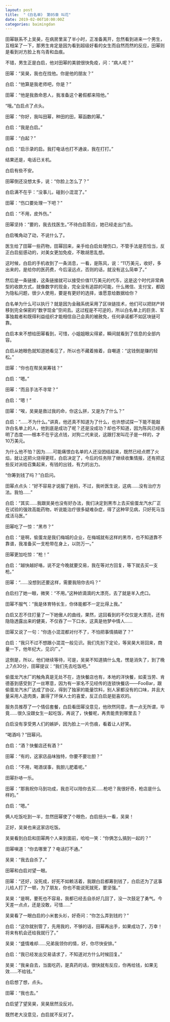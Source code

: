 ```yaml
---
layout: post
title:  "《白名单》 第05章 叫花"
date: 2019-02-06T10:00:00Z
categories: baimingdan
---
```

田幂联系不上吴昊，在病房里呆了半小时，正准备离开，忽然看到进来一个男生，互相呆了一下，那男生肯定是因为看到超级好看的女生而自然而然的反应，田幂则是看到对方脸上有乌青和血痕。

不错，男生正是白启，他对田幂的美貌很快免疫，问：“病人呢？”

田幂：“吴昊，我也在找他。你是他的朋友？”

白启：“他算是我老师吧，你是？”

田幂：“他是我救命恩人，我准备这个暑假都来陪他。”

“哦。”白启点了点头。

田幂：“你好，我叫田幂，种田的田，幂函数的幂。”

白启：“我是白启。”

田幂：“白起？”

白启：“启示录的启。我打电话也打不通诶，我在打打。”

结果还是，电话已关机。

白启有些不安。

田幂倒还没想太多，说：“你脸上怎么了？”

白启满不在乎：“没事儿，碰到小混混了。”

田幂：“伤口要处理一下吧？”

白启：“不用，皮外伤。”

田幂坚持：“要的，我去找医生。”不待白启答应，她已经走出门去。

白启嘴角动了动，不说什么了。

医生给了田幂一些药物，田幂回来，亲手给白启处理伤口，不管手法是否恰当，反正白启挺感动的，对美女更加免疫，不敢胡思乱想。

这时候，白启的手机收到了一条消息，一看，是陈风，说：“11万美元，收好，多出来的，是给你的医药费，今后滚远点，否则的话，就没有这么简单了。”

然后是一条链接，这条链接就可以接受价值11万美元的代币，这是这个时代非常典型的收款方式，就像数字的现金，完全没有追踪的可能，什么微信、支付宝，都因为隐私问题，很少人使用，要是有更好的选择，谁愿意给数据给你？

白名单为什么可以执行？就是因为金融系统采用了区块链技术，他们可以把财产转移到完全保密的“数字现金”空间去。这过程是不可逆的，所以白名单上的巨贪、军事独裁者和既得利益组织才能相信自己会真的被赦免，任何承诺都不如区块链可靠。

白启本来不想给田幂看到，可惜，小姐姐眼尖得紧，瞬间就看到了信息的全部内容。

白启从她眼色就知道她看见了，所以也不藏着掖着，自嘲道：“这钱倒是赚的轻松。”

田幂：“你也在帮吴昊筹钱？”

白启：“嗯。”

田幂：“而且手法不寻常？”

白启：“嗯！”

田幂：“唉，吴昊是救过我的命，你这么拼，又是为了什么？”

白启：“……不为什么。”讲真，他还真不知道为了什么，也许想试探一下能不能敲诈白名单上的人，他到底是成功了呢？还是没成功？却也不知道，因为陈风已经表明了态度——根本不在乎这点钱，对狗二代来说，这跟打发叫花子是一样的，才10万美元。

为什么他不怕？因为……可能痛恨白名单的人还没团结起来，既然已经点燃了火焰，就让这把火烧得更旺，白启决定了，今后的任务除了继续收集情报，还有把这些反对派给召集起来，有钱的出钱，有力的出力。

“你筹到钱了吗？”白启问。

田幂点点头：“好不容易才说服了爸妈，不过，我听医生说，这病……没有治疗方法。我怕……”

白启：“其实……我跟吴昊也没有好办法，我们决定到黑市上去买偷蛋龙汽水厂正在试验的强效高能药物，听说能治疗很多疑难杂症，得了这种罕见病，只好死马当成活马医。”

田幂吃了一惊：“黑市？”

白启：“是啊，偷蛋龙是我们梅城的企业，在梅城就有这样的黑市，也不知道靠不靠谱，我准备买一支枪带在身上，以防万一。”

田幂更加吃惊：“枪！”

白启：“越快越好咯，说不定今晚就要交易，我在等对方回复，等下就去买一支枪。”

田幂：“……没想到还要这样，需要我陪你去吗？”

白启扫了她一眼，微笑：“不用。”这种娇滴滴的大漂亮，去了就是羊入虎口。

田幂不服气：“我是体育特长生，你体能都不一定比得上我。”

白启又忍不住打量了一下她傲人的曲线，果然，这回看到的不仅仅是大漂亮，还有隐隐透露出来的健美，不仅吞了一下口水，这真是他梦中情人……

田幂又说了一句：“你连小混混都对付不了，不怕把事情搞砸了？”

白启：“我只不过不想跟小混混一般见识。我们先别下定论，等吴昊大哥回来，商量一下，他年纪大，见识广。”

这倒是，所以，他们继续等待，可是，吴昊不知道搞什么鬼，愣是消失了，到了晚上7点30分，田幂提议：“我们先去吃饭吧。”

偷蛋龙汽水厂的触角真是无处不在，连快餐店也有，本地的洋快餐，如麦当劳、肯德基到感受到了一丝寒意，因为有一家名不见经传的连锁快餐店——FooBar，跟偷蛋龙汽水厂达成了协议，得到了独家的能量饮料，别人家都没有的口味，并且大量采用人造肉类，赢得了环保人士的喜爱，反正白启是挺喜欢的。

服务员推荐了一个情侣套餐，白启看田幂没意见，他欣然同意，贵一点无所谓，毕竟……很久没跟女生一起吃饭，再说了，快餐呢，再贵能贵到哪里去？

白启没有享受男人们的嫉妒，因为脸上一片伤痕，看着让人好笑。

“喝酒吗？”田幂问。

白启：“酒？快餐店还有酒？”

田幂：“有的，这家店品味独特，你要不要壮胆？”

白启：“不用，喝酒误事，我胆儿肥着呢。”

田幂扑哧一乐。

田幂：“那我祝你马到功成，我总可以陪你去买……枪吧？我很好奇，枪店是什么样的。”

白启：“嗯。”

俩人吃饭吃到一半，忽然田幂使了个眼色，白启扭头一看，吴昊！

正好，吴昊也来这家店吃饭。

吴昊看到白启和田幂两个人来到面前，哈哈一笑：“你俩怎么搞到一起的？”

田幂嗔道：“你去哪里了？电话打不通。”

吴昊：“我去自杀了。”

田幂和白启对望一眼。

田幂：“还好，没死成，好死不如赖活着，我跟白启都筹到钱了，白启还为了这事儿给人打了一顿，为了朋友，你也不能说死就死，要坚强。”

吴昊：“是啊，要死也不容易，我都已经去自杀好几回了，没一次鼓足了勇气。今天差一点点，还是没敢，可惜……”

吴昊看了一眼白启的小米套头衫，好奇问：“你怎么弄到钱的？”

白启：“这你就别管了，先用我的，不够的话，田幂再出手，如果成功了，万幸！将来有机会还给我就行了。”

吴昊：“盛情难却……兄弟我领你的情，好，你尽快安排。”

白启：“我已经发出交易请求了，不知道对方什么时候回复。”

吴昊：“我亲自去，当面吃药，是真药的话，很快就有反应，你再给钱，如果无效……不给钱。”

白启想了想，点头。

田幂：“我也去。”

白启望了望吴昊，吴昊居然没反对。

既然老大没意见，白启就不反对了。
